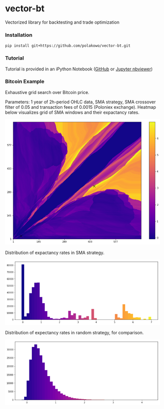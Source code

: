 # vector-bt
Vectorized library for backtesting and trade optimization

### Installation
```
pip install git+https://github.com/polakowo/vector-bt.git
```

### Tutorial
Tutorial is provided in an iPython Notebook ([GitHub](https://github.com/polakowo/vector-bt/blob/master/example.ipynb) or [Jupyter nbviewer](http://nbviewer.jupyter.org/github/polakowo/vector-bt/blob/master/example.ipynb))

### Bitcoin Example
Exhaustive grid search over Bitcoin price. 

Parameters: 1 year of 2h-period OHLC data, SMA strategy, SMA crossover filter of 0.05 and transaction fees of 0.0015 (Poloniex exchange). Heatmap below visualizes grid of SMA windows and their expactancy rates.

![SMA-heatmap](SMA-heatmap.png)

Distribution of expactancy rates in SMA strategy. 

![SMA-dist](SMA-dist.png)

Distribution of expectancy rates in random strategy, for comparison. 

![random-dist](random-dist.png)
